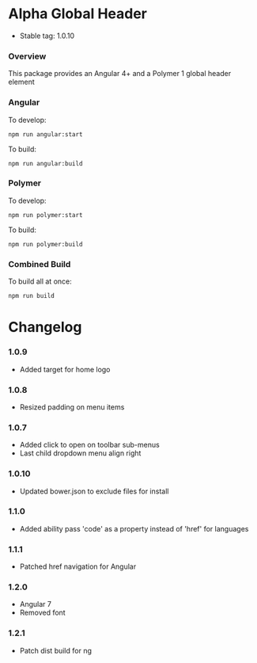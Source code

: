 # Alpha Global Header

* Stable tag: 1.0.10

### Overview

This package provides an Angular 4+ and a Polymer 1 global header element

### Angular

To develop:
```node
npm run angular:start
```

To build:
```node
npm run angular:build
```


### Polymer

To develop:
```node
npm run polymer:start
```

To build:
```node
npm run polymer:build
```

### Combined Build

To build all at once:
```node
npm run build
```

# Changelog

### 1.0.9
- Added target for home logo

### 1.0.8
- Resized padding on menu items

### 1.0.7
- Added click to open on toolbar sub-menus
- Last child dropdown menu align right

### 1.0.10
- Updated bower.json to exclude files for install

### 1.1.0
- Added ability pass 'code' as a property instead of 'href' for languages

### 1.1.1
- Patched href navigation for Angular

### 1.2.0
- Angular 7
- Removed font

### 1.2.1
- Patch dist build for ng